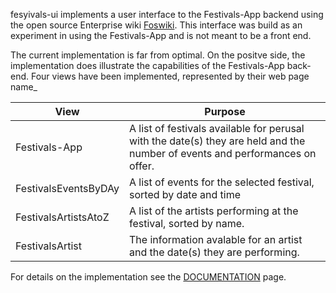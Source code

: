 fesyivals-ui implements a user interface to the Festivals-App backend using the open source Enterprise wiki [Foswiki](https://foswiki.org). This interface was build as an experiment in using the Festivals-App and is not meant to be a front end. 

The current implementation is far from optimal. On the positve side, the implementation does illustrate the capabilities of the Festivals-App back-end. Four views have been implemented, represented by their web page name_

| View | Purpose |
| --- | --- |
| Festivals-App | A list of festivals available for perusal with the date(s) they are held and the number of events and performances on offer. |
| FestivalsEventsByDAy | A list of events for the selected festival, sorted by date and time |
| FestivalsArtistsAtoZ | A list of the artists performing at the festival, sorted by name. |
| FestivalsArtist | The information avalable for an artist and the date(s) they are performing. |

For details on the implementation see the [DOCUMENTATION](https://github.com/BramVan-Oosterhout/festivals-docker/blob/main/festivals-ui/DOCUMENTATION.md) page.